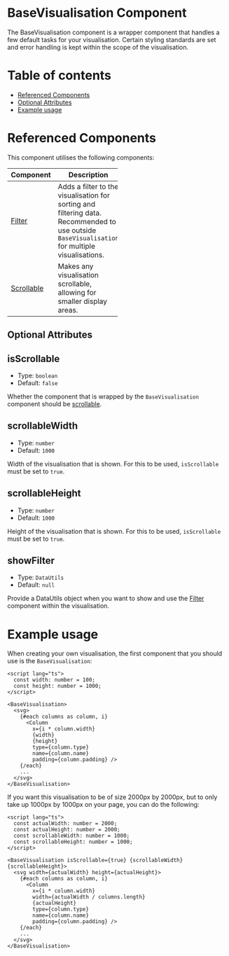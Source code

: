 # BaseVisualisation Component

The BaseVisualisation component is a wrapper component that handles a few default tasks for your visualisation. Certain styling standards are set and error handling is kept within the scope of the visualisation.

# Table of contents

- [Referenced Components](#referenced-components)
- [Optional Attributes](#optional-attributes)
- [Example usage](#example-usage)

# Referenced Components

This component utilises the following components:

<table style="width: 50%">
  <thead>
    <tr>
      <th style="width: 20%;">Component</th>
      <th style="width: 80%;">Description</th>
    </tr>
  </thead>
  <tbody>
    <tr>
      <td><a href="#/components/Filter.md">Filter</a></td>
      <td>Adds a filter to the visualisation for sorting and filtering data. Recommended to use outside <code>BaseVisualisation</code> for multiple visualisations.</td>
    </tr>
    <tr>
      <td><a href="#/components/Scrollable.md">Scrollable</a></td>
      <td>Makes any visualisation scrollable, allowing for smaller display areas.</td>
    </tr>
  </tbody>
</table>

## Optional Attributes

## isScrollable

- Type: `boolean`
- Default: `false`

Whether the component that is wrapped by the `BaseVisualisation` component should be [scrollable](components/Scrollable.md).

## scrollableWidth

- Type: `number`
- Default: `1000`

Width of the visualisation that is shown. For this to be used, `isScrollable` must be set to `true`.

## scrollableHeight

- Type: `number`
- Default: `1000`

Height of the visualisation that is shown. For this to be used, `isScrollable` must be set to `true`.

## showFilter

- Type: `DataUtils`
- Default: `null`

Provide a DataUtils object when you want to show and use the [Filter](components/Filter.md) component within the visualisation.

# Example usage

When creating your own visualisation, the first component that you should use is the `BaseVisualisation`:

```svelte
<script lang="ts">
  const width: number = 100;
  const height: number = 1000;
</script>

<BaseVisualisation>
  <svg>
    {#each columns as column, i}
      <Column
        x={i * column.width}
        {width}
        {height}
        type={column.type}
        name={column.name}
        padding={column.padding} />
    {/each}
    ...
  </svg>
</BaseVisualisation>
```

If you want this visualisation to be of size 2000px by 2000px, but to only take up 1000px by 1000px on your page, you can do the following:

```svelte
<script lang="ts">
  const actualWidth: number = 2000;
  const actualHeight: number = 2000;
  const scrollableWidth: number = 1000;
  const scrollableHeight: number = 1000;
</script>

<BaseVisualisation isScrollable={true} {scrollableWidth} {scrollableHeight}>
  <svg width={actualWidth} height={actualHeight}>
    {#each columns as column, i}
      <Column
        x={i * column.width}
        width={actualWidth / columns.length}
        {actualHeight}
        type={column.type}
        name={column.name}
        padding={column.padding} />
    {/each}
    ...
  </svg>
</BaseVisualisation>
```
